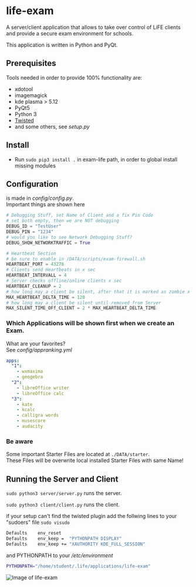 # life-exam

A server/client application that allows to take over control of LiFE clients and provide a secure exam environment for schools.

This application is written in Python and PyQt.

## Prerequisites

Tools needed in order to provide 100% functionality are:

- xdotool
- imagemagick
- kde plasma > 5.12
- PyQt5
- Python 3
- [Twisted](https://pypi.org/project/Twisted/)
- and some others, see _setup.py_

## Install

- Run `sudo pip3 install .` in exam-life path, in order to global install missing modules

## Configuration

is made in _config/config.py_.  
Important things are shown here

```python
# Debugging Stuff, set Name of Client and a fix Pin Code
# set both empty, then we are NOT debugging
DEBUG_ID = "TestUser"
DEBUG_PIN = "1234"
# would you like to see Network Debugging Stuff?
DEBUG_SHOW_NETWORKTRAFFIC = True

# Heartbeat Section
# be sure to enable in /DATA/scripts/exam-firewall.sh
HEARTBEAT_PORT = 43278
# Clients send Heartbeats in x sec
HEARTBEAT_INTERVALL = 4
# Server checks offline/online clients x sec
HEARTBEAT_CLEANUP = 2
# how long may a client be silent, after that it is marked as zombie x sec
MAX_HEARTBEAT_DELTA_TIME = 120
# how long may a client be silent until removed from Server
MAX_SILENT_TIME_OFf_CLIENT = 2 * MAX_HEARTBEAT_DELTA_TIME
```

### Which Applications will be shown first when we create an Exam.

What are your favorites?  
See _config/appranking.yml_

```yaml
apps:
  "1":
    - wxmaxima
    - geogebra
  "2":
    - libreOffice writer
    - libreOffice calc
  "3":
    - kate
    - kcalc
    - calligra words
    - musescore
    - audacity
```

### Be aware

Some important Starter Files are located at `./DATA/starter`.  
These Files will be overwrite local installed Starter Files with same Name!

## Running the Server and Client

`sudo python3 server/server.py`
runs the server.

`sudo python3 client/client.py`
runs the client.

if your setup can't find the twisted plugin add the follwing lines to your "sudoers" file
`sudo visudo`

```bash
Defaults    env_reset
Defaults    env_keep =  "PYTHONPATH DISPLAY"
Defaults    env_keep += "XAUTHORITY KDE_FULL_SESSION"
```

and PYTHONPATH to your _/etc/environment_

```bash
PYTHONPATH="/home/student/.life/applications/life-exam"
```

![Image of life-exam](http://life-edu.eu/images/exam2.gif)

